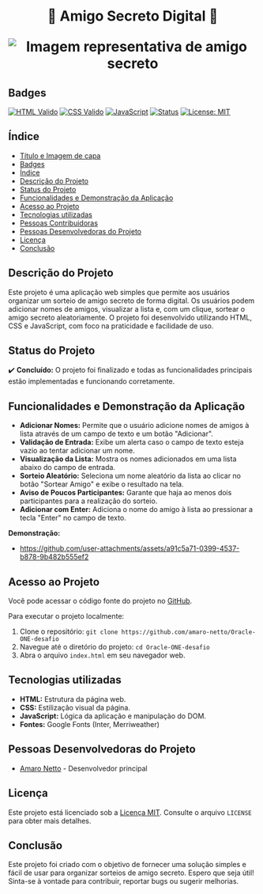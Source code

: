 <h1 align="center"> 🎁 Amigo Secreto Digital 🎁  <p align="center">

![Imagem representativa de amigo secreto](/assets/logo_header.png)

## Badges
[![HTML Valido](https://img.shields.io/badge/HTML-Validado-informational?style=flat&logo=html5&logoColor=white&color=2ECC71)](https://validator.w3.org/)
[![CSS Valido](https://img.shields.io/badge/CSS-Validado-informational?style=flat&logo=css3&logoColor=white&color=2ECC71)](https://jigsaw.w3.org/css-validator/)
[![JavaScript](https://img.shields.io/badge/JavaScript-ES6+-yellow?style=flat&logo=javascript&logoColor=black)](https://www.javascript.com/)
[![Status](https://img.shields.io/badge/Status-Concluído-success)](https://github.com/seu-usuario/seu-repositorio)
[![License: MIT](https://img.shields.io/badge/License-MIT-yellow.svg)](https://opensource.org/licenses/MIT)

## Índice

*   [Título e Imagem de capa](#título--amigo-secreto-)
*   [Badges](#badges)
*   [Índice](#índice)
*   [Descrição do Projeto](#descrição-do-projeto)
*   [Status do Projeto](#status-do-projeto)
*   [Funcionalidades e Demonstração da Aplicação](#funcionalidades-e-demonstração-da-aplicação)
*   [Acesso ao Projeto](#acesso-ao-projeto)
*   [Tecnologias utilizadas](#tecnologias-utilizadas)
*   [Pessoas Contribuidoras](#pessoas-contribuidoras)
*   [Pessoas Desenvolvedoras do Projeto](#pessoas-desenvolvedoras-do-projeto)
*   [Licença](#licença)
*   [Conclusão](#conclusão)

## Descrição do Projeto

Este projeto é uma aplicação web simples que permite aos usuários organizar um sorteio de amigo secreto de forma digital.  Os usuários podem adicionar nomes de amigos, visualizar a lista e, com um clique, sortear o amigo secreto aleatoriamente. O projeto foi desenvolvido utilizando HTML, CSS e JavaScript, com foco na praticidade e facilidade de uso.

## Status do Projeto

✔️ **Concluído:** O projeto foi finalizado e todas as funcionalidades principais estão implementadas e funcionando corretamente.

## Funcionalidades e Demonstração da Aplicação

*   **Adicionar Nomes:** Permite que o usuário adicione nomes de amigos à lista através de um campo de texto e um botão "Adicionar".
*   **Validação de Entrada:** Exibe um alerta caso o campo de texto esteja vazio ao tentar adicionar um nome.
*   **Visualização da Lista:** Mostra os nomes adicionados em uma lista abaixo do campo de entrada.
*   **Sorteio Aleatório:** Seleciona um nome aleatório da lista ao clicar no botão "Sortear Amigo" e exibe o resultado na tela.
*   **Aviso de Poucos Participantes:** Garante que haja ao menos dois participantes para a realização do sorteio.
*   **Adicionar com Enter:** Adiciona o nome do amigo à lista ao pressionar a tecla "Enter" no campo de texto.

**Demonstração:**

*  https://github.com/user-attachments/assets/a91c5a71-0399-4537-b878-9b482b555ef2



## Acesso ao Projeto

Você pode acessar o código fonte do projeto no [GitHub](https://github.com/amaro-netto/Oracle-ONE-desafio).

Para executar o projeto localmente:

1.  Clone o repositório: `git clone https://github.com/amaro-netto/Oracle-ONE-desafio`
2.  Navegue até o diretório do projeto: `cd Oracle-ONE-desafio`
3.  Abra o arquivo `index.html` em seu navegador web.

## Tecnologias utilizadas

*   **HTML:** Estrutura da página web.
*   **CSS:** Estilização visual da página.
*   **JavaScript:** Lógica da aplicação e manipulação do DOM.
*   **Fontes:** Google Fonts (Inter, Merriweather)


## Pessoas Desenvolvedoras do Projeto

*   [Amaro Netto](https://github.com/amaro-netto) - Desenvolvedor principal

## Licença

Este projeto está licenciado sob a [Licença MIT](LICENSE).  Consulte o arquivo `LICENSE` para obter mais detalhes.

## Conclusão

Este projeto foi criado com o objetivo de fornecer uma solução simples e fácil de usar para organizar sorteios de amigo secreto. Espero que seja útil! Sinta-se à vontade para contribuir, reportar bugs ou sugerir melhorias.

